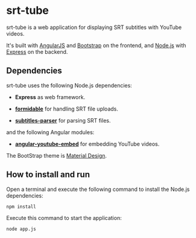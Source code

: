 # srt-tube
srt-tube is a web application for displaying SRT subtitles with YouTube videos.

It's built with [AngularJS](http://angularjs.org/) and [Bootstrap](http://getbootstrap.com/) on the frontend, and [Node.js](http://nodejs.org/) with [Express](http://expressjs.com/) on the backend.

## Dependencies
srt-tube uses the following Node.js dependencies:

* **Express** as web framework.

* **[formidable](https://github.com/felixge/node-formidable)** for handling SRT file uploads.

* **[subtitles-parser](https://github.com/bazh/subtitles-parser)** for parsing SRT files.

and the following Angular modules:

* **[angular-youtube-embed](https://github.com/brandly/angular-youtube-embed)** for embedding YouTube videos.

The BootStrap theme is [Material Design](http://fezvrasta.github.io/bootstrap-material-design/).

## How to install and run
Open a terminal and execute the following command to install the Node.js dependencies:

    npm install

Execute this command to start the application:

    node app.js
